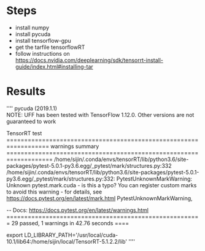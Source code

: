 # Steps

* install numpy
* install pycuda
* install tensorflow-gpu
* get the tarfile tensorflowRT
* follow instructions on https://docs.nvidia.com/deeplearning/sdk/tensorrt-install-guide/index.html#installing-tar

# Results
''''
pycuda (2019.1.1)  
NOTE: UFF has been tested with TensorFlow 1.12.0. Other versions are not guaranteed to work

TensorRT test
================================================================== warnings summary ===================================================================
/home/sijin/.conda/envs/tensorRT/lib/python3.6/site-packages/pytest-5.0.1-py3.6.egg/_pytest/mark/structures.py:332
  /home/sijin/.conda/envs/tensorRT/lib/python3.6/site-packages/pytest-5.0.1-py3.6.egg/_pytest/mark/structures.py:332: PytestUnknownMarkWarning: Unknown pytest.mark.cuda - is this a typo?  You can register custom marks to avoid this warning - for details, see https://docs.pytest.org/en/latest/mark.html
    PytestUnknownMarkWarning,

-- Docs: https://docs.pytest.org/en/latest/warnings.html
======================================================= 29 passed, 1 warnings in 42.76 seconds ====


export LD_LIBRARY_PATH='/usr/local/cuda-10.1/lib64:/home/sijin/local/TensorRT-5.1.2.2/lib'
''''
